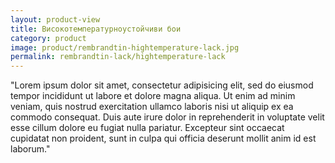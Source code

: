```yaml
---
layout: product-view
title: Високотемпературноустойчиви бои
category: product
image: product/rembrandtin-hightemperature-lack.jpg
permalink: rembrandtin-lack/hightemperature-lack
---
```


"Lorem ipsum dolor sit amet, consectetur adipisicing elit, sed do eiusmod
tempor incididunt ut labore et dolore magna aliqua. Ut enim ad minim veniam,
quis nostrud exercitation ullamco laboris nisi ut aliquip ex ea commodo
consequat. Duis aute irure dolor in reprehenderit in voluptate velit esse
cillum dolore eu fugiat nulla pariatur. Excepteur sint occaecat cupidatat non
proident, sunt in culpa qui officia deserunt mollit anim id est laborum."
